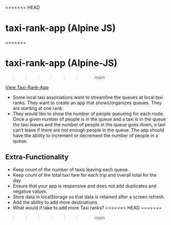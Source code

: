 <<<<<<< HEAD
# taxi-rank-app (Alpine JS)
=======
# taxi-rank-app (Alpine-JS)
>>>>>>> main

[View Taxi-Rank-App](https://owethusotomela.github.io/taxi-rank-app/)

* Some local taxi associations want to streamline the queues
    at local taxi ranks. They want to create an app that shows/organizes queues. 
    They are starting at one rank.
* They would like to show the number of people queueing for each route. 
    Once a given number of people is in the queue and a taxi is in the queue 
    the taxi leaves and the number of people in the queue goes down, a taxi can’t leave 
    if there are not enough people in the queue. The app should have the 
    ability to increment or decrement the number of people in a queue.

## Extra-Functionality
* Keep count of the number of taxis leaving each queue.
* Keep count of the total taxi fare for each trip and overall total for the day.
* Ensure that your app is responsive and does not add duplicates and negative values.
* Store data in localStorage so that data is retained after a screen refresh.
* Add the ability to add more destinations.
* What would if take to add more Taxi ranks?
<<<<<<< HEAD
=======



>>>>>>> main
